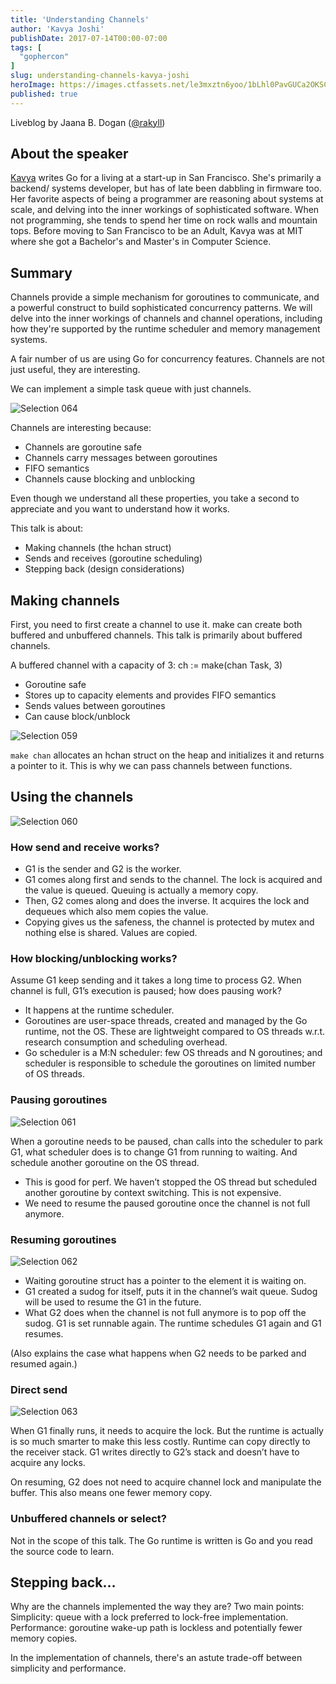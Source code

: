 ```yaml
---
title: 'Understanding Channels'
author: 'Kavya Joshi'
publishDate: 2017-07-14T00:00-07:00
tags: [
  "gophercon"
]
slug: understanding-channels-kavya-joshi
heroImage: https://images.ctfassets.net/le3mxztn6yoo/1bLhl0PavGUCa2OKSCm0GS/24def891d0798b5c216b3ac645ed3680/Selection_064.png
published: true
---
```



Liveblog by Jaana B. Dogan ([@rakyll](https://twitter.com/rakyll))

## About the speaker
[Kavya](https://twitter.com/kavya719) writes Go for a living at a start-up in San Francisco. She's primarily a backend/ systems developer, but has of late been dabbling in firmware too. Her favorite aspects of being a programmer are reasoning about systems at scale, and delving into the inner workings of sophisticated software. When not programming, she tends to spend her time on rock walls and mountain tops. Before moving to San Francisco to be an Adult, Kavya was at MIT where she got a Bachelor's and Master's in Computer Science.






## Summary
Channels provide a simple mechanism for goroutines to communicate, and a powerful construct to build sophisticated concurrency patterns. We will delve into the inner workings of channels and channel operations, including how they're supported by the runtime scheduler and memory management systems.

A fair number of us are using Go for concurrency features. Channels are not just  useful, they are interesting.

We can implement a simple task queue with just channels.


![Selection 064](//images.contentful.com/le3mxztn6yoo/1bLhl0PavGUCa2OKSCm0GS/24def891d0798b5c216b3ac645ed3680/Selection_064.png)



Channels are interesting because:
- Channels are goroutine safe
- Channels carry messages between goroutines
- FIFO semantics
- Channels cause blocking and unblocking

Even though we understand all these properties, you take a second to appreciate and you want to understand how it works.

This talk is about:
- Making channels (the hchan struct)
- Sends and receives (goroutine scheduling)
- Stepping back (design considerations)

## Making channels

First, you need to first create a channel to use it. make can create both buffered and unbuffered channels. This talk is primarily about buffered channels.

A buffered channel with a capacity of 3:
ch := make(chan Task, 3)


* Goroutine safe
* Stores up to capacity elements and provides FIFO semantics
* Sends values between goroutines
* Can cause block/unblock


![Selection 059](//images.contentful.com/le3mxztn6yoo/65EmHei252GgU8CoWUag0S/45204cd810750733d6dbbb9a3f60c1a6/Selection_059.png)

`make chan` allocates an hchan struct on the heap and initializes it and returns a pointer to it. This is why we can pass channels between functions.

## Using the channels

![Selection 060](//images.contentful.com/le3mxztn6yoo/6siFDT2yHKeUsGg2eUYMI2/e67e66e91e2cf6ffefbf122455e3b87d/Selection_060.png)


### How send and receive works?

* G1 is the sender and G2 is the worker.
* G1 comes along first and sends to the channel. The lock is acquired and the value is queued. Queuing is actually a memory copy.
* Then, G2 comes along and does the inverse. It acquires the lock and dequeues which also mem copies the value.
* Copying gives us the safeness, the channel is protected by mutex and nothing else is shared. Values are copied.


### How blocking/unblocking works?

Assume G1 keep sending and it takes a long time to process G2. When channel is full, G1’s execution is paused; how does pausing work?

* It happens at the runtime scheduler.
* Goroutines are user-space threads, created and managed by the Go runtime, not the OS. These are lightweight compared to OS threads w.r.t. research consumption and scheduling overhead.
* Go scheduler is a M:N scheduler: few OS threads and N goroutines; and scheduler is responsible to schedule the goroutines on limited number of OS threads.

### Pausing goroutines


![Selection 061](//images.contentful.com/le3mxztn6yoo/16s9byzycQoyCoyyC6OUKy/1d67eb5b8de87a2a14eaf47219573820/Selection_061.png)

When a goroutine needs to be paused, chan calls into the scheduler to park G1, what scheduler does is to change G1 from running to waiting. And schedule another goroutine on the OS thread.

* This is good for perf. We haven’t stopped the OS thread but scheduled another goroutine by context switching. This is not expensive.
* We need to resume the paused goroutine once the channel is not full anymore.


### Resuming goroutines

![Selection 062](//images.contentful.com/le3mxztn6yoo/xWHygqQaGGiuig06gIGo2/1589aeccf04225fa84b69bbd3a36fa14/Selection_062.png)


* Waiting goroutine struct has a pointer to the element it is waiting on.
* G1 created a sudog for itself, puts it in the channel’s wait queue. Sudog will be used to resume the G1 in the future.
* What G2 does when the channel is not full anymore is to pop off the sudog. G1 is set runnable again. The runtime schedules G1 again and G1 resumes.

(Also explains the case what happens when G2 needs to be parked and resumed again.)

### Direct send


![Selection 063](//images.contentful.com/le3mxztn6yoo/31ysUHAcYMSIYke6koU8Qq/d9b30737dd4ba3dc8386e936f8c0def9/Selection_063.png)

When G1 finally runs, it needs to acquire the lock. But the runtime is actually is so much smarter to make this less costly. Runtime can copy directly to the receiver stack. G1 writes directly to G2’s stack and doesn’t have to acquire any locks.

On resuming, G2 does not need to acquire channel lock and manipulate the buffer. This also means one fewer memory copy.

### Unbuffered channels or select?

Not in the scope of this talk. The Go runtime is written is Go and you read the source code to learn.

## Stepping back…

Why are the channels implemented the way they are? Two main points:
Simplicity: queue with a lock preferred to lock-free implementation.
Performance: goroutine wake-up path is lockless and potentially fewer memory copies.

In the implementation of channels, there's an astute trade-off between simplicity and performance.

